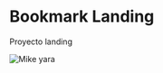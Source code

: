 # Bookmark Landing

Proyecto landing

![Mike yara](https://repository-images.githubusercontent.com/301558841/4b09b900-0b36-11eb-8255-95c80c9ee33a)
